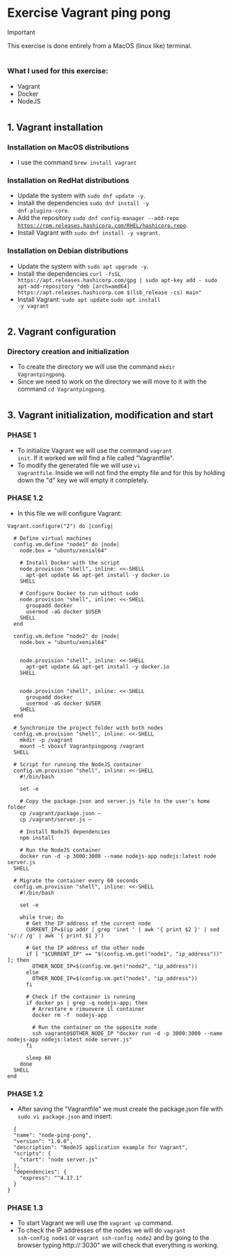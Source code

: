 # Exercise Vagrant ping pong
> [!IMPORTANT]
> This exercise is done entirely from a MacOS (linux like) terminal.
# 
### What I used for this exercise:
- Vagrant
- Docker
- NodeJS
#
## 1. Vagrant installation
### Installation on MacOS distributions
- I use the command <code>brew install vagrant</code>
### Installation on RedHat distributions
- Update the system with <code>sudo dnf update -y</code>.
- Install the dependencies <code>sudo dnf install -y dnf-plugins-core</code>.
- Add the repository <code>sudo dnf config-manager --add-repo https://rpm.releases.hashicorp.com/RHEL/hashicorp.repo</code>.
- Install Vagrant with <code>sudo dnf install -y vagrant</code>.
### Installation on Debian distributions
- Update the system with <code>sudo apt upgrade -y</code>.
- Install the dependencies ```curl -fsSL https://apt.releases.hashicorp.com/gpg | sudo apt-key add -
sudo apt-add-repository "deb [arch=amd64] https://apt.releases.hashicorp.com $(lsb_release -cs) main"```
- Install Vagrant:
<code>sudo apt update</code>
<code>sudo apt install -y vagrant</code>
#
## 2. Vagrant configuration
### Directory creation and initialization
- To create the directory we will use the command <code>mkdir Vagrantpingpong</code>.
- Since we need to work on the directory we will move to it with the command <code>cd Vagrantpingpong</code>.
#
## 3. Vagrant initialization, modification and start
### PHASE 1
- To initialize Vagrant we will use the command <code>vagrant init</code>. If it worked we will find a file called "Vagrantfile".
- To modify the generated file we will use <code>vi Vagrantfile</code>. Inside we will not find the empty file and for this by holding down the "d" key we will empty it completely.
### PHASE 1.2
- In this file we will configure Vagrant:
```
Vagrant.configure("2") do |config|

  # Define virtual machines
  config.vm.define "node1" do |node|
    node.box = "ubuntu/xenial64"

    # Install Docker with the script
    node.provision "shell", inline: <<-SHELL
      apt-get update && apt-get install -y docker.io
    SHELL

    # Configure Docker to run without sudo
    node.provision "shell", inline: <<-SHELL
      groupadd docker
      usermod -aG docker $USER
    SHELL
  end

  config.vm.define "node2" do |node|
    node.box = "ubuntu/xenial64"

    
    node.provision "shell", inline: <<-SHELL
      apt-get update && apt-get install -y docker.io
    SHELL

    
    node.provision "shell", inline: <<-SHELL
      groupadd docker
      usermod -aG docker $USER
    SHELL
  end

  # Synchronize the project folder with both nodes
  config.vm.provision "shell", inline: <<-SHELL
    mkdir -p /vagrant
    mount -t vboxsf Vagrantpingpong /vagrant
  SHELL

  # Script for running the NodeJS container
  config.vm.provision "shell", inline: <<-SHELL
    #!/bin/bash

    set -e

    # Copy the package.json and server.js file to the user's home folder
    cp /vagrant/package.json ~
    cp /vagrant/server.js ~

    # Install NodeJS dependencies
    npm install

    # Run the NodeJS container
    docker run -d -p 3000:3000 --name nodejs-app nodejs:latest node server.js
  SHELL

  # Migrate the container every 60 seconds
  config.vm.provision "shell", inline: <<-SHELL
    #!/bin/bash

    set -e

    while true; do
      # Get the IP address of the current node
      CURRENT_IP=$(ip addr | grep 'inet ' | awk '{ print $2 }' | sed 's/:/ /g' | awk '{ print $1 }')

      # Get the IP address of the other node
      if [ "$CURRENT_IP" == "$(config.vm.get("node1", "ip_address"))" ]; then
        OTHER_NODE_IP=$(config.vm.get("node2", "ip_address"))
      else
        OTHER_NODE_IP=$(config.vm.get("node1", "ip_address"))
      fi

      # Check if the container is running
      if docker ps | grep -q nodejs-app; then
        # Arrestare e rimuovere il container
        docker rm -f  nodejs-app

        # Run the container on the opposite node
        ssh vagrant@$OTHER_NODE_IP "docker run -d -p 3000:3000 --name nodejs-app nodejs:latest node server.js"
      fi

      sleep 60
    done
  SHELL
end
```
### PHASE 1.2
- After saving the "Vagrantfile" we must create the package.json file with <code>sudo vi package.json</code> and insert:
```
  {
  "name": "node-ping-pong",
  "version": "1.0.0",
  "description": "NodeJS application example for Vagrant",
  "scripts": {
    "start": "node server.js"
  },
  "dependencies": {
    "express": "^4.17.1"
  }
}
```
### PHASE 1.3
- To start Vagrant we will use the <code>vagrant up</code> command.
- To check the IP addresses of the nodes we will do <code>vagrant ssh-config node1</code> or <code>vagrant ssh-config node2</code> and by going to the browser typing http://<NodeIpAddress>:3030" we will check that everything is working.


